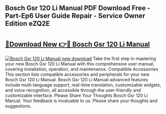 ## Bosch Gsr 120 Li Manual PDF Download Free - Part-Ep6 User Guide Repair - Service Owner Edition eZQ2E

# <h2><a href="http://cf20029.oget.top/?id=Bosch+Gsr+120+Li+Manual">🔗Download New 👉🔴 Bosch Gsr 120 Li Manual</a></h2>

[![Bosch Gsr 120 Li Manual new download](https://i.imgur.com/5g1atiW.png)](http://cf20029.oget.top/?id=Bosch+Gsr+120+Li+Manual)
Take the first step in mastering your new Bosch Gsr 120 Li Manual with this comprehensive user manual, covering installation, operation, and maintenance. Compatible Accessories This section lists compatible accessories and peripherals for your new Bosch Gsr 120 Li Manual. Bosch Gsr 120 Li Manual advanced features include multi-language support, real-time translation, customizable widgets, and voice recognition, all accessible through the user-friendly and customizable interface. Please Share Your Thoughts Bosch Gsr 120 Li Manual. Your feedback is invaluable to us. Please share your thoughts and suggestions.

